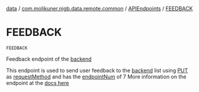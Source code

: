 [data](../../index.md) / [com.molikuner.nigb.data.remote.common](../index.md) / [APIEndpoints](index.md) / [FEEDBACK](./-f-e-e-d-b-a-c-k.md)

# FEEDBACK

`FEEDBACK`

Feedback endpoint of the [backend](https://nigb.app)

This endpoint is used to send user feedback to the [backend](https://nigb.app)
list using [PUT](#) as [requestMethod](#)
and has the [endpointNum](#) of 7
More information on the endpoint at the [docs here](https://nigb.app)

